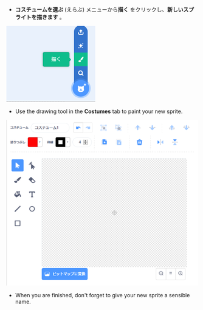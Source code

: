 - **コスチュームを選ぶ** (えらぶ) メニューから**描く** をクリックし、**新しいスプライトを描きます** 。

![新しいスプライト](images/new_sprite.png)

- Use the drawing tool in the **Costumes** tab to paint your new sprite.

![paint_tools](images/paint_tools.png)

- When you are finished, don't forget to give your new sprite a sensible name.